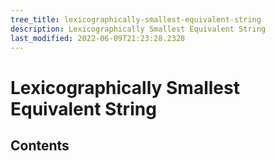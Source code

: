 ```yaml
---
tree_title: lexicographically-smallest-equivalent-string
description: Lexicographically Smallest Equivalent String
last_modified: 2022-06-09T21:23:28.2328
---
```


# Lexicographically Smallest Equivalent String

## Contents
